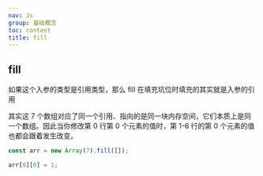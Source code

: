 ```yaml
---
nav: Js
group: 基础概念
toc: content
title: fill
---
```


## fill

如果这个入参的类型是引用类型，那么 fill 在填充坑位时填充的其实就是入参的引用

其实这 7 个数组对应了同一个引用、指向的是同一块内存空间，它们本质上是同一个数组。因此当你修改第 0 行第 0 个元素的值时，第 1-6 行的第 0 个元素的值也都会跟着发生改变。

```js
const arr = new Array(7).fill([]);

arr[0][0] = 1;
```

